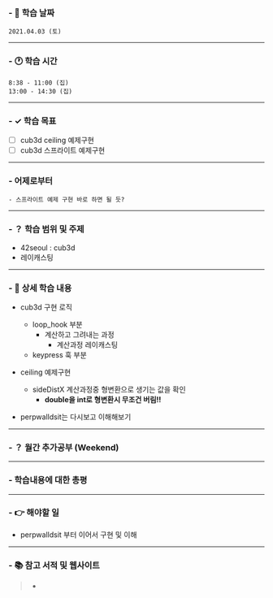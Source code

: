 ### - 📆 학습 날짜
	2021.04.03 (토)
___
### - 🕐 학습 시간
```
8:38 - 11:00 (집)
13:00 - 14:30 (집)
```
___
### - ✓ 학습 목표
- [ ] cub3d ceiling 예제구현
- [ ] cub3d 스프라이트 예제구현
___
### - 어제로부터
```
- 스프라이트 예제 구현 바로 하면 될 듯?
```
___
### - ？ 학습 범위 및 주제
- 42seoul : cub3d
- 레이캐스팅
___
### - 📝 상세 학습 내용
- cub3d 구현 로직
  - loop_hook 부분
    - 계산하고 그려내는 과정
      - 계산과정 레이캐스팅
  - keypress 훅 부분

- ceiling 예제구현
  - sideDistX 계산과정중 형변환으로 생기는 값을 확인
    - __double을 int로 형변환시 무조건 버림!!__

- perpwalldsit는 다시보고 이해해보기
___
### - ？ 월간 추가공부 (Weekend)

___
### - 학습내용에 대한 총평

___
### - 👉 해야할 일
- perpwalldsit 부터 이어서 구현 및 이해
___
### - 📚 참고 서적 및 웹사이트
> - 